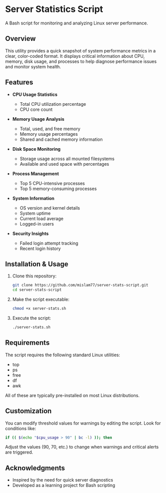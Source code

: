# Server Statistics Script

A Bash script for monitoring and analyzing Linux server performance.

## Overview

This utility provides a quick snapshot of system performance metrics in a clear, color-coded format. It displays critical information about CPU, memory, disk usage, and processes to help diagnose performance issues and monitor system health.

## Features

- **CPU Usage Statistics**
  - Total CPU utilization percentage
  - CPU core count

- **Memory Usage Analysis**
  - Total, used, and free memory
  - Memory usage percentages
  - Shared and cached memory information

- **Disk Space Monitoring**
  - Storage usage across all mounted filesystems
  - Available and used space with percentages

- **Process Management**
  - Top 5 CPU-intensive processes
  - Top 5 memory-consuming processes

- **System Information**
  - OS version and kernel details
  - System uptime
  - Current load average
  - Logged-in users

- **Security Insights**
  - Failed login attempt tracking
  - Recent login history

## Installation & Usage

1. Clone this repository:
   ```bash
   git clone https://github.com/mislam77/server-stats-script.git
   cd server-stats-script
   ```

2. Make the script executable:
   ```bash
   chmod +x server-stats.sh
   ```

3. Execute the script:
   ```bash
   ./server-stats.sh
   ```

## Requirements

The script requires the following standard Linux utilities:
- top
- ps
- free
- df
- awk

All of these are typically pre-installed on most Linux distributions.

## Customization

You can modify threshold values for warnings by editing the script. Look for conditions like:

```bash
if (( $(echo "$cpu_usage > 90" | bc -l) )); then
```

Adjust the values (90, 70, etc.) to change when warnings and critical alerts are triggered.

## Acknowledgments

- Inspired by the need for quick server diagnostics
- Developed as a learning project for Bash scripting